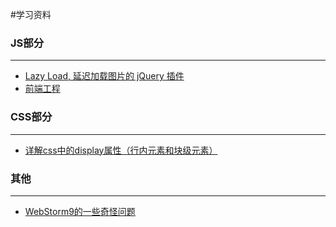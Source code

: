 #学习资料

###   JS部分
---
* [Lazy Load, 延迟加载图片的 jQuery 插件](http://www.neoease.com/lazy-load-jquery-plugin-delay-load-image/)
* [前端工程](https://github.com/fouber/blog/issues/10#issuecomment-138308585)



### CSS部分
---
* [详解css中的display属性（行内元素和块级元素）](http://segmentfault.com/a/1190000000654770)




### 其他

____
* [WebStorm9的一些奇怪问题](http://www.zhixing123.cn/php/43313.html)
